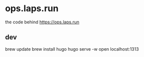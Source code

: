 # ops.laps.run

the code behind https://ops.laps.run

## dev

brew update
brew install hugo
hugo serve -w
open localhost:1313
